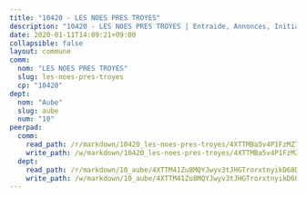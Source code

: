 ```yaml
---
title: "10420 - LES NOES PRES TROYES"
description: "10420 - LES NOES PRES TROYES | Entraide, Annonces, Initiatives"
date: 2020-01-11T14:09:21+09:00
collapsible: false
layout: commune
comm:
  nom: "LES NOES PRES TROYES"
  slug: les-noes-pres-troyes
  cp: "10420"
dept:
  nom: "Aube"
  slug: aube
  num: "10"
peerpad:
  comm:
    read_path: /r/markdown/10420_les-noes-pres-troyes/4XTTMBa5v4P1FzMZTWGo3JaZRmBsVShKEffzHkpSLkzGAzmGo
    write_path: /w/markdown/10420_les-noes-pres-troyes/4XTTMBa5v4P1FzMZTWGo3JaZRmBsVShKEffzHkpSLkzGAzmGo-K3TgTmUork2EgEzDC5EtQ5U58bodjanDWJzZpcLerAgEXW7k4275h7dFjM5qwSZRytXVc9kNfBfGTsrN9Qo8X7fVWSv4puiLDVVFDcqBGPZ1LRURfnP2sEY4i7ajRmYjMgXjeGs5
  dept:
    read_path: /r/markdown/10_aube/4XTTM41Zu8MQYJwyv3tJHGTrorxtnyikD68DsVemyiZk3ThMz
    write_path: /w/markdown/10_aube/4XTTM41Zu8MQYJwyv3tJHGTrorxtnyikD68DsVemyiZk3ThMz-K3TgTmGUJaeXhcyrKr3gXoqmq82GkfYoTwSCbr39jXo2qoiz4eMZ1zWf94tEK8PkgCEQwZ6j878iec7q7nyW22BbTVtKr2C3mJwkjMoqhPxRA9brvyfx2cZBiMVgJntTtrf7GrDW
---
```


